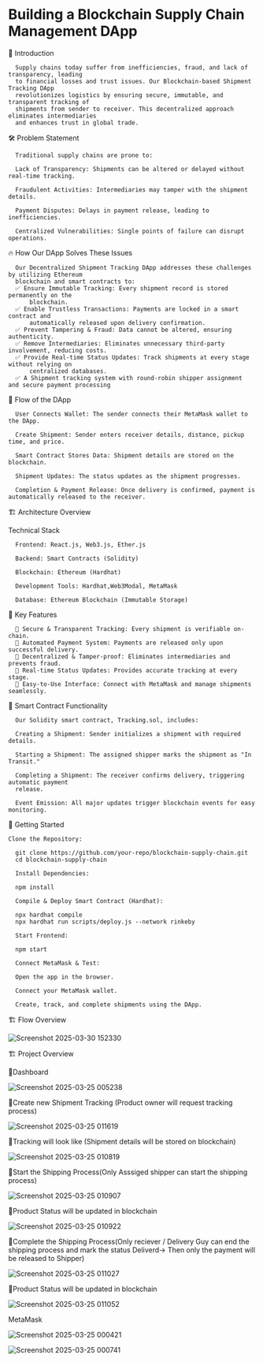 # Building a Blockchain Supply Chain Management DApp

🚀 Introduction

      Supply chains today suffer from inefficiencies, fraud, and lack of transparency, leading 
      to financial losses and trust issues. Our Blockchain-based Shipment Tracking DApp 
      revolutionizes logistics by ensuring secure, immutable, and transparent tracking of 
      shipments from sender to receiver. This decentralized approach eliminates intermediaries 
      and enhances trust in global trade.

🛠️ Problem Statement

      Traditional supply chains are prone to:
      
      Lack of Transparency: Shipments can be altered or delayed without real-time tracking.
      
      Fraudulent Activities: Intermediaries may tamper with the shipment details.
      
      Payment Disputes: Delays in payment release, leading to inefficiencies.
      
      Centralized Vulnerabilities: Single points of failure can disrupt operations.

🔥 How Our DApp Solves These Issues

      Our Decentralized Shipment Tracking DApp addresses these challenges by utilizing Ethereum 
      blockchain and smart contracts to:
      ✅ Ensure Immutable Tracking: Every shipment record is stored permanently on the 
          blockchain.
      ✅ Enable Trustless Transactions: Payments are locked in a smart contract and 
          automatically released upon delivery confirmation.
      ✅ Prevent Tampering & Fraud: Data cannot be altered, ensuring authenticity.
      ✅ Remove Intermediaries: Eliminates unnecessary third-party involvement, reducing costs.
      ✅ Provide Real-time Status Updates: Track shipments at every stage without relying on 
          centralized databases.
      ✅ A Shipment tracking system with round-robin shipper assignment and secure payment processing

📜 Flow of the DApp

      User Connects Wallet: The sender connects their MetaMask wallet to the DApp.
      
      Create Shipment: Sender enters receiver details, distance, pickup time, and price.
      
      Smart Contract Stores Data: Shipment details are stored on the blockchain.
      
      Shipment Updates: The status updates as the shipment progresses.
      
      Completion & Payment Release: Once delivery is confirmed, payment is automatically released to the receiver.

🏗️ Architecture Overview

Technical Stack

      Frontend: React.js, Web3.js, Ether.js
      
      Backend: Smart Contracts (Solidity)
      
      Blockchain: Ethereum (Hardhat)
      
      Development Tools: Hardhat,Web3Modal, MetaMask
      
      Database: Ethereum Blockchain (Immutable Storage)


🚀 Key Features

      🔹 Secure & Transparent Tracking: Every shipment is verifiable on-chain.
      🔹 Automated Payment System: Payments are released only upon successful delivery.
      🔹 Decentralized & Tamper-proof: Eliminates intermediaries and prevents fraud.
      🔹 Real-time Status Updates: Provides accurate tracking at every stage.
      🔹 Easy-to-Use Interface: Connect with MetaMask and manage shipments seamlessly.

🔧 Smart Contract Functionality

      Our Solidity smart contract, Tracking.sol, includes:
      
      Creating a Shipment: Sender initializes a shipment with required details.
      
      Starting a Shipment: The assigned shipper marks the shipment as "In Transit."
      
      Completing a Shipment: The receiver confirms delivery, triggering automatic payment 
      release.
      
      Event Emission: All major updates trigger blockchain events for easy monitoring.

🏁 Getting Started

    Clone the Repository:

      git clone https://github.com/your-repo/blockchain-supply-chain.git
      cd blockchain-supply-chain
      
      Install Dependencies:
      
      npm install
      
      Compile & Deploy Smart Contract (Hardhat):
      
      npx hardhat compile
      npx hardhat run scripts/deploy.js --network rinkeby
      
      Start Frontend:

      npm start
      
      Connect MetaMask & Test:
      
      Open the app in the browser.
      
      Connect your MetaMask wallet.
      
      Create, track, and complete shipments using the DApp.


🏗️ Flow Overview


![Screenshot 2025-03-30 152330](https://github.com/user-attachments/assets/633bc10a-9f9e-4b7b-a837-849ce7d0bf5d)



🏗️ Project Overview


📜Dashboard


![Screenshot 2025-03-25 005238](https://github.com/user-attachments/assets/8bcbe37e-9af5-4f4c-aa13-b3bd3433e082)



📜Create new Shipment Tracking (Product owner will request tracking process)



![Screenshot 2025-03-25 011619](https://github.com/user-attachments/assets/a589151f-d130-49d4-8142-9af61064c874)




📜Tracking will look like (Shipment details will be stored on blockchain)



![Screenshot 2025-03-25 010819](https://github.com/user-attachments/assets/c62bda22-a6bd-4512-9121-965ce48f6969)





📜Start the Shipping Process(Only Asssiged shipper can start the shipping process)



![Screenshot 2025-03-25 010907](https://github.com/user-attachments/assets/d9f5d1bb-936b-4cc3-82f8-b1d130552384)



📜Product Status will be updated in blockchain



![Screenshot 2025-03-25 010922](https://github.com/user-attachments/assets/90b79731-a023-4a10-bdaf-078a2f2c2675)




📜Complete the Shipping Process(Only reciever / Delivery Guy can end the shipping process and mark the status Deliverd-> Then only the payment will be released to Shipper)



![Screenshot 2025-03-25 011027](https://github.com/user-attachments/assets/dba18400-03c1-4002-99ce-defa10fdea6a)




📜Product Status will be updated in blockchain


![Screenshot 2025-03-25 011052](https://github.com/user-attachments/assets/9a48fea6-cd2f-4f5e-a59c-abb21d887ad1)


MetaMask




![Screenshot 2025-03-25 000421](https://github.com/user-attachments/assets/55990f62-8d90-462a-9cab-5e6f1a4d3e3a)

![Screenshot 2025-03-25 000741](https://github.com/user-attachments/assets/d9985233-3994-4f6c-9968-dbf3d68e54ad)




      

